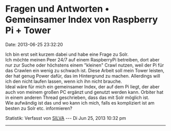 Fragen und Antworten • Gemeinsamer Index von Raspberry Pi + Tower
=================================================================

Date: 2013-06-25 23:32:20

Ich bin erst seit kurzem dabei und habe eine Frage zu Solr.\
Ich möchte meinen Peer 24/7 auf einem RaspberryPi betreiben, dort aber
nur zur Suche oder höchstens einem \"kleinen\" Crawl nutzen, weil der Pi
für das Crawlen ein wenig zu schwach ist. Diese Arbeit soll mein Tower
leisten, der hat genug Power dafür, das im Hintergrund zu machen.
Allerdings will ich den nicht laufen lassen, wenn ich ihn nicht
brauche.\
Ideal wäre für mich ein gemeinsamer Index, der auf dem Pi liegt, der
aber auch von meinem großen PC ergänzt und genutzt werden kann. Orbiter
hat in einem anderen Thread geschrieben, dass das mit Solr möglich ist.\
Wie aufwändig ist das und wo kann ich mich, falls es kompliziert ist am
besten zu Solr etc. informieren?

Statistik: Verfasst von
[SILVA](http://forum.yacy-websuche.de/memberlist.php?mode=viewprofile&u=8931)
--- Di Jun 25, 2013 10:32 pm

------------------------------------------------------------------------
